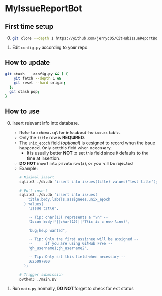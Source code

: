 # MyIssueReportBot

## First time setup

0.  ```sh
    git clone --depth 1 https://github.com/jerryc05/GitHubIssueReportBot.git
    ```

0.  Edit `config.py` according to your repo.

## How to update

```sh
git stash -- config.py && { {
    git fetch --depth 1 &&
    git reset --hard origin;
  };
  git stash pop;
}
```

## How to use

0.  Insert relevant info into database.
    - Refer to `schema.sql` for info about the `issues` table.
    - Only the `title` row is __REQUIRED__.
    - The `unix_epoch` field (_optional_) is designed to record when the issue happened. Only set this field when necessary.
      - It is usually better __NOT__ to set this field since it defaults to the time at insertion.
    - __DO NOT__ insert into private row(s), or you will be rejected.
    - Example:
      ```sh
      # Minimal insert
      sqlite3 ./db.db 'insert into issues(title) values("test title");'

      # Full insert
      sqlite3 ./db.db 'insert into issues(
          title,body,labels,assignees,unix_epoch
        ) values(
          "Issue title",

          -- Tip: char(10) represents a "\n" --
          "Issue body!"||char(10)||"This is a new line!",

          "bug;help wanted",

          -- Tip: Only the first assignee will be assigned --
          --      if you are using GitHub Free --
          "gh_username1;gh_username2",

          -- Tip: Only set this field when necessary --
          1625097600
        );'

      # Trigger submission
      python3 ./main.py
      ```

0.  Run `main.py` normally, __DO NOT__ forget to check for exit status.
